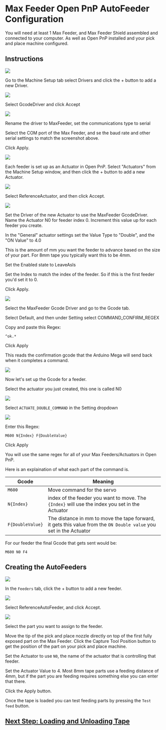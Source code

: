 # Max Feeder Open PnP AutoFeeder Configuration

You will need at least 1 Max Feeder, and Max Feeder Shield assembled and connected to your computer. As well as Open PnP installed and your pick and place machine configured.

## Instructions

![](openpnp/driver/001-add-driver.JPG)

Go to the Machine Setup tab select Drivers and click the + button to add a new Driver.

![](openpnp/driver/002-gcode.JPG)

Select GcodeDriver and click Accept

![](openpnp/driver/003-settings.JPG)

Rename the driver to MaxFeeder, set the communications type to serial

Select the COM port of the Max Feeder, and se the baud rate and other serial settings to match the screenshot above.

Click Apply.

![](openpnp/driver/004-add-actuator.JPG)

Each feeder is set up as an Actuator in Open PnP. Select "Actuators" from the Machine Setup window, and then click the + button to add a new Actuator.

![](openpnp/driver/005-reference-actuator.JPG)

Select ReferenceActuator, and then click Accept.

![](openpnp/driver/006-actuator-settings.JPG)

Set the Driver of the new Actuator to use the MaxFeeder GcodeDriver. Name the Actuator N0 for feeder index 0. Increment this value up for each feeder you create.

In the "General" actuator settings set the Value Type to "Double", and the "ON Value" to 4.0

This is the amount of mm you want the feeder to advance based on the size of your part. For 8mm tape you typically want this to be 4mm.

Set the Enabled state to LeaveAsIs

Set the Index to match the index of the feeder. So if this is the first feeder you'd set it to 0.

Click Apply.

![](openpnp/driver/ok-regex.JPG)

Select the MaxFeeder Gcode Driver and go to the Gcode tab.

Select Default, and then under Setting select COMMAND_CONFIRM_REGEX

Copy and paste this Regex:
```
^ok.*
```
Click Apply

This reads the confirmation gcode that the Arduino Mega will send back when it completes a command.


![](openpnp/driver/007-gcode.JPG)

Now let's set up the Gcode for a feeder.

Select the actuator you just created, this one is called N0

![](openpnp/driver/008-command.JPG)

Select `ACTUATE_DOUBLE_COMMAND` in the Setting dropdown

![](openpnp/driver/009-command-gcode.JPG)

Enter this Regex:
```
M600 N{Index} F{DoubleValue}
```

Click Apply

You will use the same regex for all of your Max Feeders/Actuators in Open PnP.

Here is an explaination of what each part of the command is.

| Gcode  | Meaning |
| ------------- | ------------- |
| `M600`  | Move command for the servo  |
| `N{Index}`  | index of the feeder you want to move. The `{Index}` will use the index you set in the Actuator  |
| `F{DoubleValue}`  | The distance in mm to move the tape forward, it gets this value from the `ON Double value` you set in the Actuator   |

For our feeder the final Gcode that gets sent would be:
```
M600 N0 F4
```

## Creating the AutoFeeders

![](openpnp/001-add-feeder.JPG)

In the `Feeders` tab, click the + button to add a new feeder.

![](openpnp/002-autofeeder.JPG)

Select ReferenceAutoFeeder, and click Accept.

![](openpnp/feeder/002-feeder-settings.JPG)

Select the part you want to assign to the feeder.

Move the tip of the pick and place nozzle directly on top of the first fully exposed part on the Max Feeder. Click the Capture Tool Position button to get the position of the part on your pick and place machine.

Set the Actuator to use `N0`, the name of the actuator that is controlling that feeder.

Set the Actuator Value to 4. Most 8mm tape parts use a feeding distance of 4mm, but if the part you are feeding requires something else you can enter that there.

Click the Apply button.

Once the tape is loaded you can test feeding parts by pressing the `Test feed` button.

## [Next Step: Loading and Unloading Tape](tape.md)